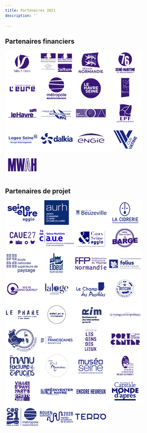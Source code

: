 ```yaml
---
title: Partenaires 2021
description: ''

---
```

## Partenaires financiers

[![](/files/logos3.jpg)](https://www.vdseine.fr/)[![](/files/drac-normandie.jpg)](https://www.culture.gouv.fr/Regions/Drac-Normandie "Drac Normandie")[![](/files/logos.jpg)](https://www.normandie.fr/ "Région Normandie")[![](/files/logos5.jpg)](https://www.seinemaritime.fr/ "Département de Seine-Maritime")[![](/files/logos6.jpg)](https://eureennormandie.fr/ "Département de l'Eure")[![](/files/logos2.jpg)](https://www.metropole-rouen-normandie.fr/ "Métropole Rouen Normandie")[![](/files/logos4.jpg)](https://www.lehavreseinemetropole.fr/ "Le Havre Seine Métropole")[![](/files/logos9.jpg)](https://rouen.fr/ "Rouen")[![](/files/logos8.jpg)](https://www.lehavre.fr/ "Le Havre")[![](/files/bois-guillaume.jpg)](https://www.ville-bois-guillaume.fr/ "Bois-Guillaume")[![](/files/logos13.jpg)](https://www.architectes.org/normandie "Ordre des architectes Normandie")[![](/files/logos10.jpg)](http://www.epf-normandie.fr/ "EPF Normandie")[![](/files/logeo-1.jpg)](https://www.logeo-seine.fr/ "Logeo Seine")[![](/files/dalkia-1.jpg)](https://www.dalkia.fr/fr "Dalkia")[![](/files/engie.jpg)](https://www.engie.fr/ "Engie")[![](/files/la-vatine.jpg)](http://clubvatine.fr/ "Club de la Vatine")[![](/files/logos14.jpg)](https://mwah-architecture.tumblr.com/ "MWAH agence d'architecture")

## Partenaires de projet

![](/files/seine-eure-agglo.jpg)![](/files/aurh.jpg)![](/files/beuzeville-ville.jpg)![](/files/la-cidrerie.jpg)![](/files/caue27.jpg)![](/files/caue-76-ok.jpg)![](/files/caux-seine-agglo-ok.jpg)![](/files/logos19.jpg)![](/files/ensp-versailles.jpg)![](/files/elbeuf-sur-seine.jpg)![](/files/logos21.jpg)![](/files/folius.jpg)![](/files/logos22.jpg)![](/files/la-loge.jpg)![](/files/champ-des-possibles.jpg)![](/files/triticum.jpg)![](/files/le-phare-ok.jpg)![](/files/shifts-ok.jpg)![](/files/rim-ok.jpg)![](/files/logos26.jpg)![](/files/cueilleurs-d-histoires.jpg)![](/files/les-franciscaines.jpg)![](/files/logos27.jpg)![](/files/logos29.jpg)![](/files/manufacture-des-capucins.jpg)![](/files/montivilliers.jpg)![](/files/museoseine.jpg)![](/files/logos28.jpg)![](/files/logos31.jpg)![](/files/reinventer-le-havre.jpg)![](/files/encore-heureux.jpg)![](/files/rouen-capitale.jpg)![](/files/cop-21.jpg)![](/files/rouen-2028.jpg)![](/files/terro.jpg)